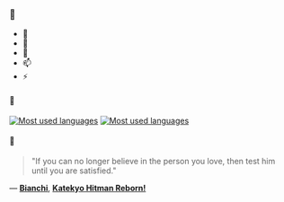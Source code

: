 ### 👋

- 🔭
- 🌱
- 💬
- 📫
- ⚡

#### 🧏

[![Most used languages](https://github-readme-stats-aynah.vercel.app/api/top-langs/?username=aynh&theme=solarized-dark&langs_count=6&layout=compact&hide_title=true)](https://github.com/anuraghazra/github-readme-stats#gh-dark-mode-only)
[![Most used languages](https://github-readme-stats-aynah.vercel.app/api/top-langs/?username=aynh&theme=solarized-light&langs_count=6&layout=compact&hide_title=true)](https://github.com/anuraghazra/github-readme-stats#gh-light-mode-only)

#### 💬

> "If you can no longer believe in the person you love, then test him until you are satisfied."

&mdash; [**Bianchi**](https://myanimelist.net/character.php?q=Bianchi&cat=character), [**Katekyo Hitman Reborn!**](https://myanimelist.net/search/all?q=Katekyo%20Hitman%20Reborn!&cat=all)
